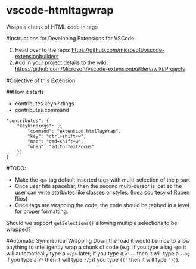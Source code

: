 # vscode-htmltagwrap
Wraps a chunk of HTML code in tags

#Instructions for Developing Extensions for VSCode
1.	Head over to the repo: https://github.com/microsoft/vscode-extensionbuilders 
2.	Add in your project details to the wiki: https://github.com/Microsoft/vscode-extensionbuilders/wiki/Projects 


#Objective of this Extension

##How it starts

- contributes.keybindings
- contributes.command

```
"contributes": {
    "keybindings": [{
        "command": "extension.htmlTagWrap",
        "key": "ctrl+shift+w",
        "mac": "cmd+shift+w",
        "when": "editorTextFocus"
    }]
}
```

#TODO:

- Make the `<p>` tag default inserted tags with multi-selection of the `p` part
- Once user hits spacebar, then the second multi-cursor is lost so the user can write attributes like classes or styles. (Idea courtesy of Ruben Rios)
- Once tags are wrapping the code, the code should be tabbed in a level for proper formatting.

Should we support `getSelections()` allowing multiple selections to be wrapped?

#Automatic Symmetrical Wrapping
Down the road it would be nice to allow anything to intelligently wrap a chunk of code (e.g. if you type a tag `<p>` it will automatically type a `</p>` later; if you type a `<!--` then it will type a `-->`; if you type a `/*` then it will type `*/`; if you type `{('` then it will type `')}`).
